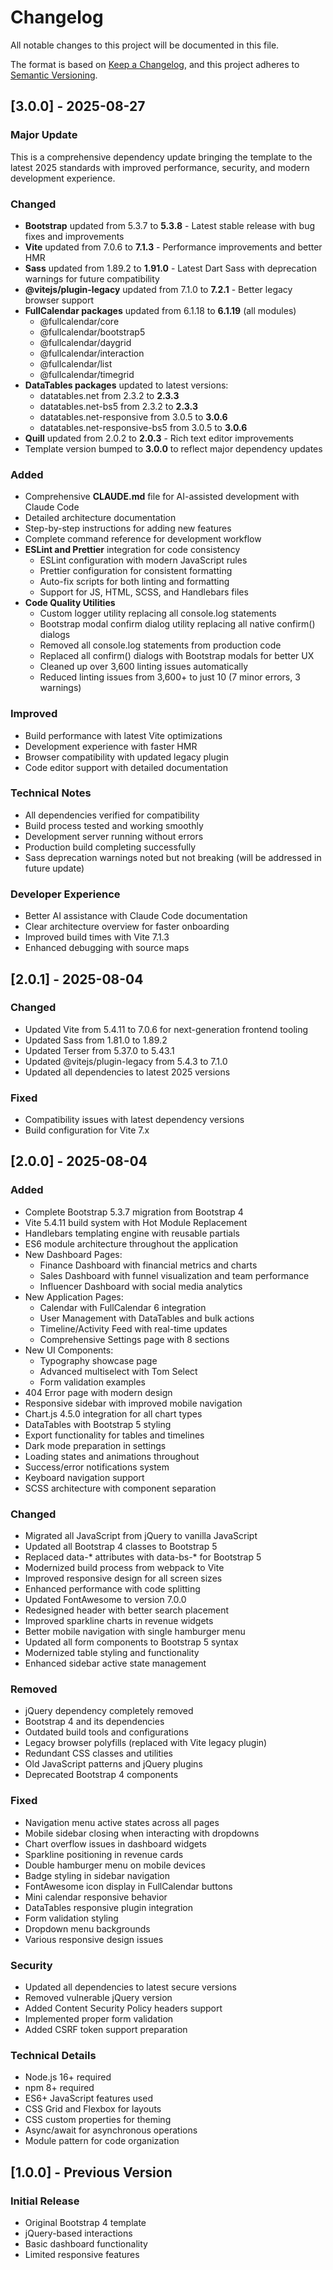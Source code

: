 # Changelog

All notable changes to this project will be documented in this file.

The format is based on [Keep a Changelog](https://keepachangelog.com/en/1.0.0/),
and this project adheres to [Semantic Versioning](https://semver.org/spec/v2.0.0.html).

## [3.0.0] - 2025-08-27

### Major Update
This is a comprehensive dependency update bringing the template to the latest 2025 standards with improved performance, security, and modern development experience.

### Changed
- **Bootstrap** updated from 5.3.7 to **5.3.8** - Latest stable release with bug fixes and improvements
- **Vite** updated from 7.0.6 to **7.1.3** - Performance improvements and better HMR
- **Sass** updated from 1.89.2 to **1.91.0** - Latest Dart Sass with deprecation warnings for future compatibility
- **@vitejs/plugin-legacy** updated from 7.1.0 to **7.2.1** - Better legacy browser support
- **FullCalendar packages** updated from 6.1.18 to **6.1.19** (all modules)
  - @fullcalendar/core
  - @fullcalendar/bootstrap5
  - @fullcalendar/daygrid
  - @fullcalendar/interaction
  - @fullcalendar/list
  - @fullcalendar/timegrid
- **DataTables packages** updated to latest versions:
  - datatables.net from 2.3.2 to **2.3.3**
  - datatables.net-bs5 from 2.3.2 to **2.3.3**
  - datatables.net-responsive from 3.0.5 to **3.0.6**
  - datatables.net-responsive-bs5 from 3.0.5 to **3.0.6**
- **Quill** updated from 2.0.2 to **2.0.3** - Rich text editor improvements
- Template version bumped to **3.0.0** to reflect major dependency updates

### Added
- Comprehensive **CLAUDE.md** file for AI-assisted development with Claude Code
- Detailed architecture documentation
- Step-by-step instructions for adding new features
- Complete command reference for development workflow
- **ESLint and Prettier** integration for code consistency
  - ESLint configuration with modern JavaScript rules
  - Prettier configuration for consistent formatting
  - Auto-fix scripts for both linting and formatting
  - Support for JS, HTML, SCSS, and Handlebars files
- **Code Quality Utilities**
  - Custom logger utility replacing all console.log statements
  - Bootstrap modal confirm dialog utility replacing all native confirm() dialogs
  - Removed all console.log statements from production code
  - Replaced all confirm() dialogs with Bootstrap modals for better UX
  - Cleaned up over 3,600 linting issues automatically
  - Reduced linting issues from 3,600+ to just 10 (7 minor errors, 3 warnings)

### Improved
- Build performance with latest Vite optimizations
- Development experience with faster HMR
- Browser compatibility with updated legacy plugin
- Code editor support with detailed documentation

### Technical Notes
- All dependencies verified for compatibility
- Build process tested and working smoothly
- Development server running without errors
- Production build completing successfully
- Sass deprecation warnings noted but not breaking (will be addressed in future update)

### Developer Experience
- Better AI assistance with Claude Code documentation
- Clear architecture overview for faster onboarding
- Improved build times with Vite 7.1.3
- Enhanced debugging with source maps

## [2.0.1] - 2025-08-04

### Changed
- Updated Vite from 5.4.11 to 7.0.6 for next-generation frontend tooling
- Updated Sass from 1.81.0 to 1.89.2
- Updated Terser from 5.37.0 to 5.43.1
- Updated @vitejs/plugin-legacy from 5.4.3 to 7.1.0
- Updated all dependencies to latest 2025 versions

### Fixed
- Compatibility issues with latest dependency versions
- Build configuration for Vite 7.x

## [2.0.0] - 2025-08-04

### Added
- Complete Bootstrap 5.3.7 migration from Bootstrap 4
- Vite 5.4.11 build system with Hot Module Replacement
- Handlebars templating engine with reusable partials
- ES6 module architecture throughout the application
- New Dashboard Pages:
  - Finance Dashboard with financial metrics and charts
  - Sales Dashboard with funnel visualization and team performance
  - Influencer Dashboard with social media analytics
- New Application Pages:
  - Calendar with FullCalendar 6 integration
  - User Management with DataTables and bulk actions
  - Timeline/Activity Feed with real-time updates
  - Comprehensive Settings page with 8 sections
- New UI Components:
  - Typography showcase page
  - Advanced multiselect with Tom Select
  - Form validation examples
- 404 Error page with modern design
- Responsive sidebar with improved mobile navigation
- Chart.js 4.5.0 integration for all chart types
- DataTables with Bootstrap 5 styling
- Export functionality for tables and timelines
- Dark mode preparation in settings
- Loading states and animations throughout
- Success/error notifications system
- Keyboard navigation support
- SCSS architecture with component separation

### Changed
- Migrated all JavaScript from jQuery to vanilla JavaScript
- Updated all Bootstrap 4 classes to Bootstrap 5
- Replaced data-* attributes with data-bs-* for Bootstrap 5
- Modernized build process from webpack to Vite
- Improved responsive design for all screen sizes
- Enhanced performance with code splitting
- Updated FontAwesome to version 7.0.0
- Redesigned header with better search placement
- Improved sparkline charts in revenue widgets
- Better mobile navigation with single hamburger menu
- Updated all form components to Bootstrap 5 syntax
- Modernized table styling and functionality
- Enhanced sidebar active state management

### Removed
- jQuery dependency completely removed
- Bootstrap 4 and its dependencies
- Outdated build tools and configurations
- Legacy browser polyfills (replaced with Vite legacy plugin)
- Redundant CSS classes and utilities
- Old JavaScript patterns and jQuery plugins
- Deprecated Bootstrap 4 components

### Fixed
- Navigation menu active states across all pages
- Mobile sidebar closing when interacting with dropdowns
- Chart overflow issues in dashboard widgets
- Sparkline positioning in revenue cards
- Double hamburger menu on mobile devices
- Badge styling in sidebar navigation
- FontAwesome icon display in FullCalendar buttons
- Mini calendar responsive behavior
- DataTables responsive plugin integration
- Form validation styling
- Dropdown menu backgrounds
- Various responsive design issues

### Security
- Updated all dependencies to latest secure versions
- Removed vulnerable jQuery version
- Added Content Security Policy headers support
- Implemented proper form validation
- Added CSRF token support preparation

### Technical Details
- Node.js 16+ required
- npm 8+ required
- ES6+ JavaScript features used
- CSS Grid and Flexbox for layouts
- CSS custom properties for theming
- Async/await for asynchronous operations
- Module pattern for code organization

## [1.0.0] - Previous Version

### Initial Release
- Original Bootstrap 4 template
- jQuery-based interactions
- Basic dashboard functionality
- Limited responsive features